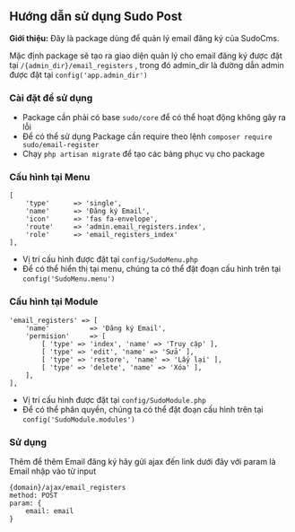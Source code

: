 ## Hướng dẫn sử dụng Sudo Post ##

**Giới thiệu:** Đây là package dùng để quản lý email đăng ký của SudoCms.

Mặc định package sẽ tạo ra giao diện quản lý cho email đăng ký được đặt tại `/{admin_dir}/email_registers` , trong đó admin_dir là đường dẫn admin được đặt tại `config('app.admin_dir')`

### Cài đặt để sử dụng ###

- Package cần phải có base `sudo/core` để có thể hoạt động không gây ra lỗi
- Để có thể sử dụng Package cần require theo lệnh `composer require sudo/email-register`
- Chạy `php artisan migrate` để tạo các bảng phục vụ cho package

### Cấu hình tại Menu ###

	[
    	'type' 		=> 'single',
		'name' 		=> 'Đăng ký Email',
		'icon' 		=> 'fas fa-envelope',
		'route' 	=> 'admin.email_registers.index',
		'role'		=> 'email_registers_index'
	],
 
- Vị trí cấu hình được đặt tại `config/SudoMenu.php`
- Để có thể hiển thị tại menu, chúng ta có thể đặt đoạn cấu hình trên tại `config('SudoMenu.menu')`

### Cấu hình tại Module ###
	
	'email_registers' => [
		'name' 			=> 'Đăng ký Email',
		'permision' 	=> [
			[ 'type' => 'index', 'name' => 'Truy cập' ],
			[ 'type' => 'edit', 'name' => 'Sửa' ],
			[ 'type' => 'restore', 'name' => 'Lấy lại' ],
			[ 'type' => 'delete', 'name' => 'Xóa' ],
		],
	],

- Vị trí cấu hình được đặt tại `config/SudoModule.php`
- Để có thể phân quyền, chúng ta có thể đặt đoạn cấu hình trên tại `config('SudoModule.modules')`
 
### Sử dụng ###

Thêm để thêm Email đăng ký hãy gửi ajax đến link dưới đây với param là Email nhập vào từ input

	{domain}/ajax/email_registers
	method: POST
	param: {
		email: email
	}
